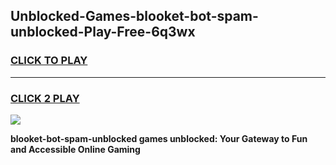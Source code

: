 
## Unblocked-Games-blooket-bot-spam-unblocked-Play-Free-6q3wx
<h3>
<a href="https://premium76.site?title=blooket-bot-spam-unblocked&ref=18A1">CLICK TO PLAY</a></h3>
<hr>

<h3>
<a href="https://premium76.site?title=blooket-bot-spam-unblocked&ref=18A1">CLICK 2 PLAY</a>
  
</h3>

<a href="https://premium76.site?title=blooket-bot-spam-unblocked&ref=18A1"><img src="https://clearcache.store/games.png"></a>


**blooket-bot-spam-unblocked games unblocked: Your Gateway to Fun and Accessible Online Gaming**
